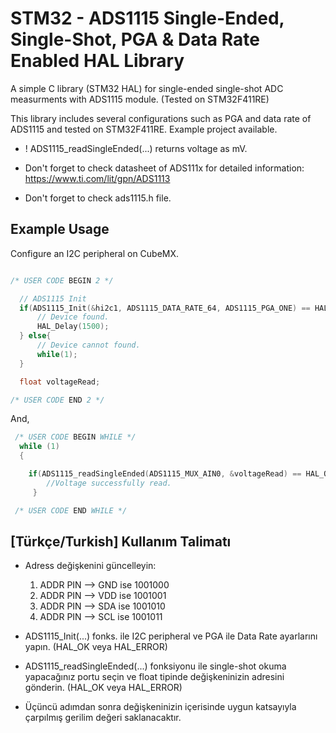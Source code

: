 # STM32 - ADS1115 Single-Ended, Single-Shot, PGA & Data Rate Enabled HAL Library
A simple C library (STM32 HAL) for single-ended single-shot ADC measurments with ADS1115 module. (Tested on STM32F411RE)

This library includes several configurations such as PGA and data rate of ADS1115 and tested on STM32F411RE. Example project available.

* ! ADS1115_readSingleEnded(...) returns voltage as mV.

* Don't forget to check datasheet of ADS111x for detailed information: https://www.ti.com/lit/gpn/ADS1113
* Don't forget to check ads1115.h file.

## Example Usage
Configure an I2C peripheral on CubeMX.

```c

/* USER CODE BEGIN 2 */

  // ADS1115 Init
  if(ADS1115_Init(&hi2c1, ADS1115_DATA_RATE_64, ADS1115_PGA_ONE) == HAL_OK){
	  // Device found.
	  HAL_Delay(1500);
  } else{
	  // Device cannot found.
	  while(1);
  }

  float voltageRead;

/* USER CODE END 2 */

```
And,
```c
 /* USER CODE BEGIN WHILE */
  while (1)
  {

	if(ADS1115_readSingleEnded(ADS1115_MUX_AIN0, &voltageRead) == HAL_OK){
		//Voltage successfully read.
	 }

 /* USER CODE END WHILE */
```

## [Türkçe/Turkish] Kullanım Talimatı

 * Adress değişkenini güncelleyin:
 	1) ADDR PIN --> GND ise 1001000
 	2) ADDR PIN --> VDD ise 1001001
 	3) ADDR PIN --> SDA ise 1001010
 	4) ADDR PIN --> SCL ise 1001011

 * ADS1115_Init(...) fonks. ile I2C peripheral ve PGA ile Data Rate ayarlarını yapın. (HAL_OK veya HAL_ERROR)
 * ADS1115_readSingleEnded(...) fonksiyonu ile single-shot okuma yapacağınız portu seçin ve float tipinde değişkeninizin adresini gönderin. (HAL_OK veya HAL_ERROR)
 * Üçüncü adımdan sonra değişkeninizin içerisinde uygun katsayıyla çarpılmış gerilim değeri saklanacaktır.
